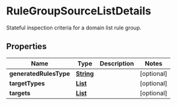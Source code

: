 

# RuleGroupSourceListDetails

Stateful inspection criteria for a domain list rule group.

## Properties

| Name | Type | Description | Notes |
|------------ | ------------- | ------------- | -------------|
|**generatedRulesType** | [**String**](String.md) |  |  [optional] |
|**targetTypes** | [**List**](List.md) |  |  [optional] |
|**targets** | [**List**](List.md) |  |  [optional] |



